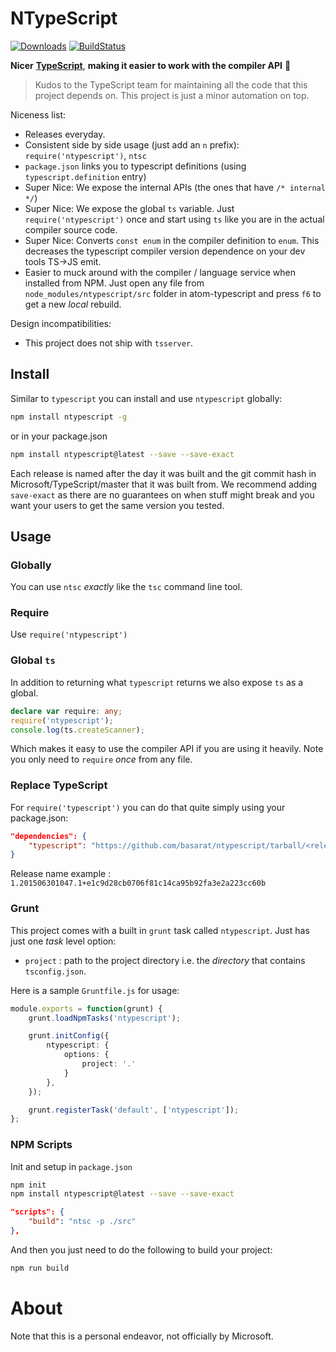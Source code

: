 # NTypeScript

[![Downloads](http://img.shields.io/npm/dm/ntypescript.svg)](https://npmjs.org/package/ntypescript)
[![BuildStatus](https://travis-ci.org/TypeStrong/ntypescript.svg)](https://travis-ci.org/TypeStrong/ntypescript)

**Nicer** [**TypeScript**](https://github.com/Microsoft/TypeScript), **making it easier to work with the compiler API** 🌹

> Kudos to the TypeScript team for maintaining all the code that this project depends on. This project is just a minor automation on top.

Niceness list:

* Releases everyday.
* Consistent side by side usage (just add an `n` prefix): `require('ntypescript')`, `ntsc`
* `package.json` links you to typescript definitions (using `typescript.definition` entry)
* Super Nice: We expose the internal APIs (the ones that have `/* internal */`)
* Super Nice: We expose the global `ts` variable. Just `require('ntypescript')` once and start using `ts` like you are in the actual compiler source code.
* Super Nice: Converts `const enum` in the compiler definition to `enum`. This decreases the typescript compiler version dependence on your dev tools TS->JS emit.
* Easier to muck around with the compiler / language service when installed from NPM. Just open any file from `node_modules/ntypescript/src` folder in atom-typescript and press `f6` to get a new *local* rebuild.

Design incompatibilities:
* This project does not ship with `tsserver`.

## Install
Similar to `typescript` you can install and use `ntypescript` globally:

``` sh
npm install ntypescript -g
```

or in your package.json

```sh
npm install ntypescript@latest --save --save-exact
```

Each release is named after the day it was built and the git commit hash in Microsoft/TypeScript/master that it was built from. We recommend adding `save-exact` as there are no guarantees on when stuff might break and you want your users to get the same version you tested.

## Usage

### Globally
You can use `ntsc` *exactly* like the `tsc` command line tool.

### Require
Use `require('ntypescript')`

### Global `ts`
In addition to returning what `typescript` returns we also expose `ts` as a global.

```ts
declare var require: any;
require('ntypescript');
console.log(ts.createScanner);
```
Which makes it easy to use the compiler API if you are using it heavily. Note you only need to `require` *once* from any file.

### Replace TypeScript
For `require('typescript')` you can do that quite simply using your package.json:

```json
"dependencies": {
    "typescript": "https://github.com/basarat/ntypescript/tarball/<release name>"
}
```
Release name example : `1.201506301047.1+e1c9d28cb0706f81c14ca95b92fa3e2a223cc60b`

### Grunt
This project comes with a built in `grunt` task called `ntypescript`. Just has just one *task* level option:

* `project` : path to the project directory i.e. the *directory* that contains `tsconfig.json`.

Here is a sample `Gruntfile.js` for usage:

```ts
module.exports = function(grunt) {
    grunt.loadNpmTasks('ntypescript');

    grunt.initConfig({
        ntypescript: {
            options: {
                project: '.'
            }
        },
    });

    grunt.registerTask('default', ['ntypescript']);
};
```

### NPM Scripts
Init and setup in `package.json`
```bash
npm init
npm install ntypescript@latest --save --save-exact
```
```json
"scripts": {
    "build": "ntsc -p ./src"
},
```
And then you just need to do the following to build your project:
```bash
npm run build
```

# About
Note that this is a personal endeavor, not officially by Microsoft.
